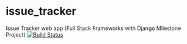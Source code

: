 # issue_tracker
Issue Tracker web app (Full Stack Frameworks with Django Milestone Project)
[![Build Status](https://travis-ci.org/jordandaly/issue_tracker.svg?branch=master)](https://travis-ci.org/jordandaly/issue_tracker)
